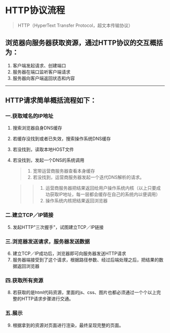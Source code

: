 # HTTP协议流程

>HTTP（HyperText Transfer Protocol，超文本传输协议）

## 浏览器向服务器获取资源，通过HTTP协议的交互概括为：
1. 客户端发起请求、创建端口
2. 服务器在端口监听客户端请求
3. 服务器向客户端返回状态和内容

----
## HTTP请求简单概括流程如下：
### 一.获取域名的IP地址
1. 搜索浏览器自身DNS缓存
2. 若缓存没找到或者已失效，搜索操作系统DNS缓存
3. 若没找到，读取本地HOST文件
4. 若没找到，发起一个DNS的系统调用
	
	>1. 宽带运营商服务器查看本身缓存
	>2. 若没找到，运营商服务器发起一个迭代DNS解析的请求。
	
	>  >1. 运营商服务器把结果返回给用户操作系统内核（以上只要成功获取IP地址，每一层都会缓存在自己的系统内以便调用）
	>  >2. 操作系统内核把结果返回浏览器

### 二.建立TCP／IP链接
5. 发起HTTP"三次握手"，试图建立TCP／IP链接

### 三.浏览器发送请求，服务器发送数据
6. 建立TCP／IP成功后，浏览器即可向服务器发送HTTP请求
7. 服务器端接受到了这个请求，根据路径参数、经过后端处理之后，把结果的数据返回浏览器

### 四.获取所有资源
8. 若获取的是html代码资源，里面的js、css、图片也都必须通过一个个以上完整的HTTP请求步骤进行交通。

### 五.展示
9. 根据拿到的资源对页面进行渲染，最终呈现完整的页面。